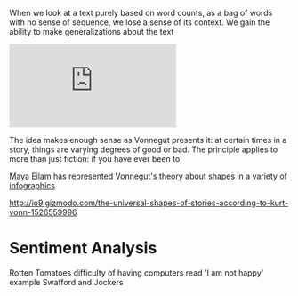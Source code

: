 When we look at a text purely based on word counts, as a bag of words with no sense of sequence, we lose a sense of its context. We gain the ability to make generalizations about the text

<iframe src="https://www.youtube.com/embed/oP3c1h8v2ZQ" frameborder="0" allowfullscreen></iframe>

The idea makes enough sense as Vonnegut presents it: at certain times in a story, things are varying degrees of good or bad. The principle applies to more than just fiction: if you have ever been to 

[Maya Eilam has represented Vonnegut's theory about shapes in a variety of infographics](http://www.mayaeilam.com/2012/01/01/the-shapes-of-stories-a-kurt-vonnegut-infographic/).


http://io9.gizmodo.com/the-universal-shapes-of-stories-according-to-kurt-vonn-1526559996


# Sentiment Analysis

Rotten Tomatoes
difficulty of having computers read
'I am not happy' example
Swafford and Jockers